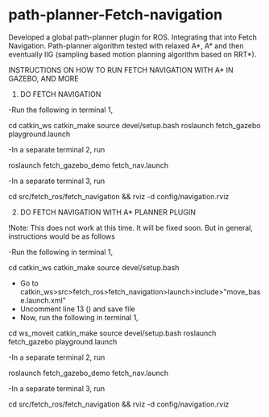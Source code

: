 # path-planner-Fetch-navigation
Developed a global path-planner plugin for ROS. Integrating that into Fetch Navigation. Path-planner algorithm tested with relaxed A*, A* and then eventually IIG (sampling based motion planning algorithm based on RRT*).


INSTRUCTIONS ON HOW TO RUN FETCH NAVIGATION WITH A* IN GAZEBO, AND MORE


1. DO FETCH NAVIGATION

-Run the following in terminal 1,

cd catkin_ws
catkin_make
source devel/setup.bash
roslaunch fetch_gazebo playground.launch

-In a separate terminal 2, run

roslaunch fetch_gazebo_demo fetch_nav.launch

-In a separate terminal 3, run

cd src/fetch_ros/fetch_navigation && rviz -d config/navigation.rviz


2. DO FETCH NAVIGATION WITH A* PLANNER PLUGIN

!Note: This does not work at this time. It will be fixed soon. But in general, instructions would be as follows

-Run the following in terminal 1,

cd catkin_ws
catkin_make
source devel/setup.bash

- Go to catkin_ws>src>fetch_ros>fetch_navigation>launch>include>"move_base.launch.xml"
- Uncomment line 13 (<param name="base_global_planner" value="Astar_planner/AstarPlannerROS"/>) and save file
- Now, run the following in terminal 1,

cd ws_moveit
catkin_make
source devel/setup.bash
roslaunch fetch_gazebo playground.launch

-In a separate terminal 2, run

roslaunch fetch_gazebo_demo fetch_nav.launch

-In a separate terminal 3, run

cd src/fetch_ros/fetch_navigation && rviz -d config/navigation.rviz
